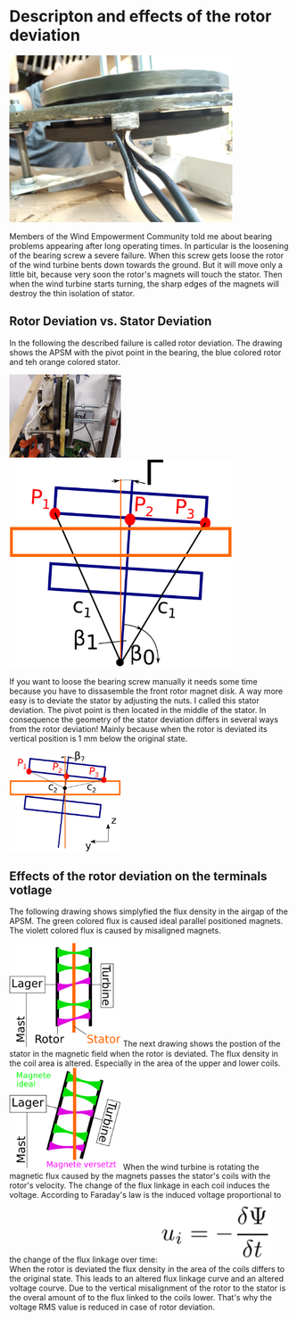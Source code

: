 # Descripton and effects of the rotor deviation

<!--- Piture Airgap  -->
<img src="IMG_20200809_094218_APSM_Airgap1.jpg" width="400" />


Members of the Wind Empowerment Community told me about bearing problems appearing after long operating times. In particular is the loosening of the bearing screw a severe failure. When this screw gets loose the rotor of the wind turbine bents down towards the ground. But it will move only a little bit, because very soon the rotor's magnets will touch the stator. Then when the wind turbine starts turning, the sharp edges of the magnets will destroy the thin isolation of stator.

## Rotor Deviation vs. Stator Deviation
In the following the described failure is called rotor deviation. The drawing shows the APSM with the pivot point in the bearing, the blue colored rotor and teh orange colored stator.

<!--- Rotor Deviation Picture Laboratory -->
<img src="IMG_20210727_171714_RotorDeviation.jpg" width="200" />
<!--- Rotor Deviation  -->
<img src="RotAuslenk.svg" width="400" />


If you want to loose the bearing screw manually it needs some time because you have to dissasemble the front rotor magnet disk. A way more easy is to deviate the stator by adjusting the nuts. I called this stator deviation. The pivot point is then located in the middle of the stator. In consequence the geometry of the stator deviation differs in several ways from the rotor deviation! Mainly because when the rotor is deviated its vertical position is 1 mm below the original state.
<!--- Stator Deviation  -->
<img src="StatSchraeg.svg" width="200" />

## Effects of the rotor deviation on the terminals votlage
The following drawing shows simplyfied the flux density in the airgap of the APSM. The green colored flux is caused ideal parallel positioned magnets. The violett colored flux is caused by misaligned magnets.

<!--- Flux parallel  -->
<img src="DeltaUParallel.svg" width="200" />
The next drawing shows the postion of the stator in the magnetic field when the rotor is deviated. The flux density in the coil area is altered. Especially in the area of the upper and lower coils. 
<!--- Flux Rotor Deviation  -->
<img src="DeltaURotAus.svg" width="200" />
When the wind turbine is rotating the magnetic flux caused by the magnets passes the stator's coils with the rotor's velocity. The change of the flux linkage in each coil induces the voltage. According to Faraday's law is the induced voltage proportional to the change of the flux linkage over time:
<!--- Flux Rotor Deviation  -->
<img src="FaradaysLaw.png" width="200" />
When the rotor is deviated the flux density in the area of the coils differs to the original state. This leads to an altered flux linkage curve and an altered voltage courve. Due to the vertical misalignment of the rotor to the stator is the overal amount of to the flux linked to the coils lower. That's why the voltage RMS value is reduced in case of rotor deviation.

